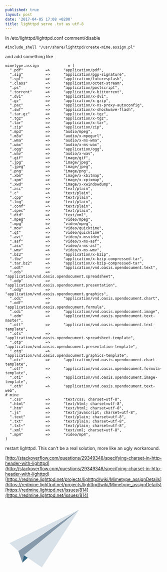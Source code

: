 ```yaml
---
published: true
layout: post
date: '2017-04-05 17:08 +0200'
title: lighttpd serve .txt as utf-8
---
```

In /etc/lighttpd/lighttpd.conf comment/disable

    #include_shell "/usr/share/lighttpd/create-mime.assign.pl"
    
and add something like

	mimetype.assign             = (
	  ".pdf"          =>      "application/pdf",
	  ".sig"          =>      "application/pgp-signature",
	  ".spl"          =>      "application/futuresplash",
	  ".class"        =>      "application/octet-stream",
	  ".ps"           =>      "application/postscript",
	  ".torrent"      =>      "application/x-bittorrent",
	  ".dvi"          =>      "application/x-dvi",
	  ".gz"           =>      "application/x-gzip",
	  ".pac"          =>      "application/x-ns-proxy-autoconfig",
	  ".swf"          =>      "application/x-shockwave-flash",
	  ".tar.gz"       =>      "application/x-tgz",
	  ".tgz"          =>      "application/x-tgz",
	  ".tar"          =>      "application/x-tar",
	  ".zip"          =>      "application/zip",
	  ".mp3"          =>      "audio/mpeg",
	  ".m3u"          =>      "audio/x-mpegurl",
	  ".wma"          =>      "audio/x-ms-wma",
	  ".wax"          =>      "audio/x-ms-wax",
	  ".ogg"          =>      "application/ogg",
	  ".wav"          =>      "audio/x-wav",
	  ".gif"          =>      "image/gif",
	  ".jpg"          =>      "image/jpeg",
	  ".jpeg"         =>      "image/jpeg",
	  ".png"          =>      "image/png",
	  ".xbm"          =>      "image/x-xbitmap",
	  ".xpm"          =>      "image/x-xpixmap",
	  ".xwd"          =>      "image/x-xwindowdump",
	  ".asc"          =>      "text/plain",
	  ".c"            =>      "text/plain",
	  ".cpp"          =>      "text/plain",
	  ".log"          =>      "text/plain",
	  ".conf"         =>      "text/plain",
	  ".spec"         =>      "text/plain",
	  ".dtd"          =>      "text/xml",
	  ".mpeg"         =>      "video/mpeg",
	  ".mpg"          =>      "video/mpeg",
	  ".mov"          =>      "video/quicktime",
	  ".qt"           =>      "video/quicktime",
	  ".avi"          =>      "video/x-msvideo",
	  ".asf"          =>      "video/x-ms-asf",
	  ".asx"          =>      "video/x-ms-asf",
	  ".wmv"          =>      "video/x-ms-wmv",
	  ".bz2"          =>      "application/x-bzip",
	  ".tbz"          =>      "application/x-bzip-compressed-tar",
	  ".tar.bz2"      =>      "application/x-bzip-compressed-tar",
	  ".odt"          =>      "application/vnd.oasis.opendocument.text", 
	  ".ods"          =>      "application/vnd.oasis.opendocument.spreadsheet", 
	  ".odp"          =>      "application/vnd.oasis.opendocument.presentation", 
	  ".odg"          =>      "application/vnd.oasis.opendocument.graphics", 
	  ".odc"          =>      "application/vnd.oasis.opendocument.chart", 
	  ".odf"          =>      "application/vnd.oasis.opendocument.formula", 
	  ".odi"          =>      "application/vnd.oasis.opendocument.image", 
	  ".odm"          =>      "application/vnd.oasis.opendocument.text-master", 
	  ".ott"          =>      "application/vnd.oasis.opendocument.text-template",
	  ".ots"          =>      "application/vnd.oasis.opendocument.spreadsheet-template",
	  ".otp"          =>      "application/vnd.oasis.opendocument.presentation-template",
	  ".otg"          =>      "application/vnd.oasis.opendocument.graphics-template",
	  ".otc"          =>      "application/vnd.oasis.opendocument.chart-template",
	  ".otf"          =>      "application/vnd.oasis.opendocument.formula-template",
	  ".oti"          =>      "application/vnd.oasis.opendocument.image-template",
	  ".oth"          =>      "application/vnd.oasis.opendocument.text-web", 
	# mine
	  ".css"          =>      "text/css; charset=utf-8",
	  ".html"         =>      "text/html; charset=utf-8",
	  ".htm"          =>      "text/html; charset=utf-8",
	  ".js"           =>      "text/javascript; charset=utf-8",
	  ".text"         =>      "text/plain; charset=utf-8",
	  ".txt"          =>      "text/plain; charset=utf-8",
	  ".txt~"         =>      "text/plain; charset=utf-8",
	  ".xml"          =>      "text/xml; charset=utf-8",
	  ".mp4"          =>      "video/mp4",
	)
    
restart lighttpd. This can't be a real solution, more like an ugly workaround.

[http://stackoverflow.com/questions/29349348/specifying-charset-in-http-header-with-lighttpd](http://stackoverflow.com/questions/29349348/specifying-charset-in-http-header-with-lighttpd)  
[https://redmine.lighttpd.net/projects/lighttpd/wiki/Mimetype_assignDetails](https://redmine.lighttpd.net/projects/lighttpd/wiki/Mimetype_assignDetails)  
[https://redmine.lighttpd.net/issues/814](https://redmine.lighttpd.net/issues/814)

<svg
   xmlns:dc="http://purl.org/dc/elements/1.1/"
   xmlns:cc="http://creativecommons.org/ns#"
   xmlns:rdf="http://www.w3.org/1999/02/22-rdf-syntax-ns#"
   xmlns:svg="http://www.w3.org/2000/svg"
   xmlns="http://www.w3.org/2000/svg"
   xmlns:sodipodi="http://sodipodi.sourceforge.net/DTD/sodipodi-0.dtd"
   xmlns:inkscape="http://www.inkscape.org/namespaces/inkscape"
   id="svg2"
   sodipodi:version="0.32"
   inkscape:version="0.91 r13725"
   width="249"
   height="239"
   version="1.0"
   sodipodi:docname="Lighttpd_logo.svg"
   inkscape:output_extension="org.inkscape.output.svg.inkscape"
   sodipodi:modified="true">
  <metadata
     id="metadata7">
    <rdf:RDF>
      <cc:Work
         rdf:about="">
        <dc:format>image/svg+xml</dc:format>
        <dc:type
           rdf:resource="http://purl.org/dc/dcmitype/StillImage" />
      </cc:Work>
    </rdf:RDF>
  </metadata>
  <defs
     id="defs5" />
  <sodipodi:namedview
     inkscape:window-height="1114"
     inkscape:window-width="1590"
     inkscape:pageshadow="2"
     inkscape:pageopacity="0.0"
     guidetolerance="10.0"
     gridtolerance="10.0"
     objecttolerance="10.0"
     borderopacity="1.0"
     bordercolor="#666666"
     pagecolor="#ffffff"
     id="base"
     inkscape:zoom="2"
     inkscape:cx="137.15117"
     inkscape:cy="59.962181"
     inkscape:window-x="0"
     inkscape:window-y="46"
     inkscape:current-layer="svg2"
     showgrid="false"
     inkscape:window-maximized="0" />
  <path
     style="fill:#d9e2e8;fill-opacity:1;fill-rule:evenodd;stroke:none;stroke-width:0.5;stroke-linecap:butt;stroke-linejoin:miter;stroke-miterlimit:4;stroke-dasharray:none;stroke-opacity:0.15686275"
     d="M 236.16,23.675976 117.25384,207.40944 59.43634,168.63675 236.16,23.675976 Z"
     id="path5107"
     sodipodi:nodetypes="cccc"
     inkscape:connector-curvature="0" />
  <path
     style="fill:#336682;fill-opacity:1;fill-rule:evenodd;stroke:none;stroke-width:0.5;stroke-linecap:butt;stroke-linejoin:miter;stroke-miterlimit:4;stroke-dasharray:none;stroke-opacity:0.15686275"
     d="m 54.810074,192.58587 17.197809,-15.58889 -12.528257,-8.35017 -4.669552,23.93906 z"
     id="path4136"
     sodipodi:nodetypes="cccc"
     inkscape:connector-curvature="0" />
  <path
     style="fill:#869aab;fill-opacity:1;fill-rule:evenodd;stroke:none;stroke-width:0.5;stroke-linecap:butt;stroke-linejoin:miter;stroke-miterlimit:4;stroke-dasharray:none;stroke-opacity:0.15686275"
     d="M 236.2152,23.627034 41.981126,155.4769 54.795179,192.57022 59.516147,168.62817 236.2152,23.627034 Z"
     id="path3165"
     inkscape:connector-curvature="0" />
  <path
     style="fill:#d9e2e8;fill-opacity:1;fill-rule:evenodd;stroke:none;stroke-width:0.5;stroke-linecap:butt;stroke-linejoin:miter;stroke-miterlimit:4;stroke-dasharray:none;stroke-opacity:0.15686275"
     d="M 236.19599,23.652475 13.318113,130.52321 41.981126,155.44819 236.19599,23.652475 Z"
     id="path2192"
     sodipodi:nodetypes="cccc"
     inkscape:connector-curvature="0" />
</svg>
